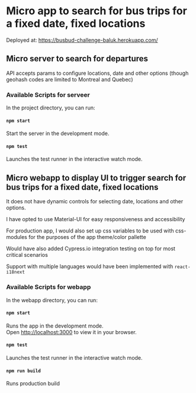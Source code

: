 # Micro app to search for bus trips for a fixed date, fixed locations

Deployed at:  https://busbud-challenge-baluk.herokuapp.com/

## Micro server to search for departures

API accepts params to configure locations, date and other options (though geohash codes are limited to Montreal and Quebec)

### Available Scripts for serveer

In the project directory, you can run:

#### `npm start`

Start the server in the development mode.

#### `npm test`
Launches the test runner in the interactive watch mode.

## Micro webapp to display UI to trigger search for bus trips for a fixed date, fixed locations

It does not have dynamic controls for selecting date, locations and other options.

I have opted to use Material-UI for easy responsiveness and accessibility

For production app, I would also set up css variables to be used with css-modules for the purposes of the app theme/color pallette

Would have also added Cypress.io integration testing on top for most critical scenarios

Support with multiple languages would have been implemented with `react-i18next`

### Available Scripts for webapp

In the webapp directory, you can run:

#### `npm start`

Runs the app in the development mode.\
Open [http://localhost:3000](http://localhost:3000) to view it in your browser.

#### `npm test`
Launches the test runner in the interactive watch mode.

#### `npm run build`
Runs production build
